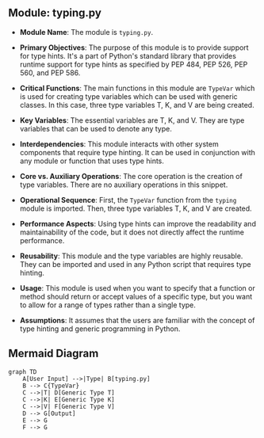 ## Module: typing.py
- **Module Name**: The module is `typing.py`.

- **Primary Objectives**: The purpose of this module is to provide support for type hints. It's a part of Python's standard library that provides runtime support for type hints as specified by PEP 484, PEP 526, PEP 560, and PEP 586.

- **Critical Functions**: The main functions in this module are `TypeVar` which is used for creating type variables which can be used with generic classes. In this case, three type variables T, K, and V are being created.

- **Key Variables**: The essential variables are T, K, and V. They are type variables that can be used to denote any type.

- **Interdependencies**: This module interacts with other system components that require type hinting. It can be used in conjunction with any module or function that uses type hints.

- **Core vs. Auxiliary Operations**: The core operation is the creation of type variables. There are no auxiliary operations in this snippet.

- **Operational Sequence**: First, the `TypeVar` function from the `typing` module is imported. Then, three type variables T, K, and V are created.

- **Performance Aspects**: Using type hints can improve the readability and maintainability of the code, but it does not directly affect the runtime performance.

- **Reusability**: This module and the type variables are highly reusable. They can be imported and used in any Python script that requires type hinting.

- **Usage**: This module is used when you want to specify that a function or method should return or accept values of a specific type, but you want to allow for a range of types rather than a single type.

- **Assumptions**: It assumes that the users are familiar with the concept of type hinting and generic programming in Python.
## Mermaid Diagram
```mermaid
graph TD
    A[User Input] -->|Type| B[typing.py]
    B --> C{TypeVar}
    C -->|T| D[Generic Type T]
    C -->|K| E[Generic Type K]
    C -->|V| F[Generic Type V]
    D --> G[Output]
    E --> G
    F --> G
```
